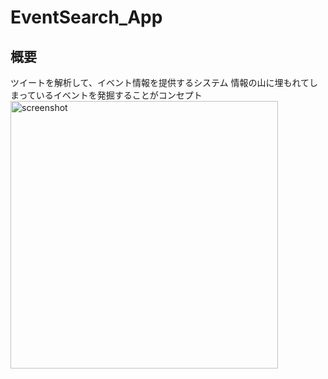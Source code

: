 # EventSearch_App
## 概要
ツイートを解析して、イベント情報を提供するシステム
情報の山に埋もれてしまっているイベントを発掘することがコンセプト
<img width="428" alt="screenshot" src="https://user-images.githubusercontent.com/21329786/32265786-da8b81a2-bf27-11e7-9953-9c1bcd1d12e5.png">
